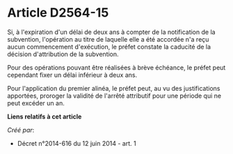 # Article D2564-15

Si, à l'expiration d'un délai de deux ans à compter de la notification de la subvention, l'opération au titre de laquelle
elle a été accordée n'a reçu aucun commencement d'exécution, le préfet constate la caducité de la décision d'attribution de
la subvention. 

Pour des opérations pouvant être réalisées à brève échéance, le préfet peut cependant fixer un délai inférieur à deux ans. 

Pour l'application du premier alinéa, le préfet peut, au vu des justifications apportées, proroger la validité de l'arrêté
attributif pour une période qui ne peut excéder un an.

**Liens relatifs à cet article**

_Créé par_:

  - Décret n°2014-616 du 12 juin 2014 - art. 1
